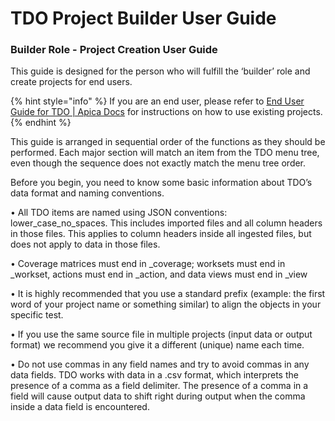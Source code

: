# TDO Project Builder User Guide

### Builder Role - Project Creation User Guide

This guide is designed for the person who will fulfill the ‘builder’ role and create projects for end users.&#x20;

{% hint style="info" %}
If you are an end user, please refer to [End User Guide for TDO | Apica Docs](https://docs.apica.io/platform-docs/test-data-orchestrator-tdo/user-documentation/end-user-guide-for-tdo) for instructions on how to use existing projects.
{% endhint %}

This guide is arranged in sequential order of the functions as they should be performed.  Each major section will match an item from the TDO menu tree, even though the sequence does not exactly match the menu tree order. &#x20;

Before you begin, you need to know some basic information about TDO’s data format and naming conventions.

•        All TDO items are named using JSON conventions: lower\_case\_no\_spaces.    This includes imported files and all column headers in those files. This applies to column headers inside all ingested files, but does not apply to data in those files.

•        Coverage matrices must end in \_coverage; worksets must end in \_workset, actions must end in \_action, and data views must end in \_view

•        It is highly recommended that you use a standard prefix (example: the first word of your project name or something similar) to align the objects in your specific test.

•        If you use the same source file in multiple projects (input data or output format) we recommend you give it a different (unique) name each time.

•        Do not use commas in any field names and try to avoid commas in any data fields.  TDO works with data in a .csv format, which interprets the presence of a comma as a field delimiter.  The presence of a comma in a field will cause output data to shift right during output when the comma inside a data field is encountered.
